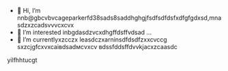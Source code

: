 - 👋 Hi, I’m nnb@gbcvbvcageparkerfd38sads8saddhghgjfsdfsdfdsfxdfgfgdxsd,mnasdzxzcadsvvvcxcvx
- 👀 I’m interested inbgdasdzvcxdhgffdsffvdsad ...
- 🌱 I’m currentlyxzcczx leasdczxarninsdfdsdfzxxcvccg sxzcjgfcxvxcаівdsadмсvxcv
вdssfddsffdvvkjacxzcaasdc
<!---zxcxzcпмbcvbcvbcvxv
gagep,/rker388/gaczxcx `README.md` (cxzthis file) appears on your GitHub prafgofile.
You can click the Preview link to take a look at your changes.іваdfsfds
--->
yilfhhtucgt

